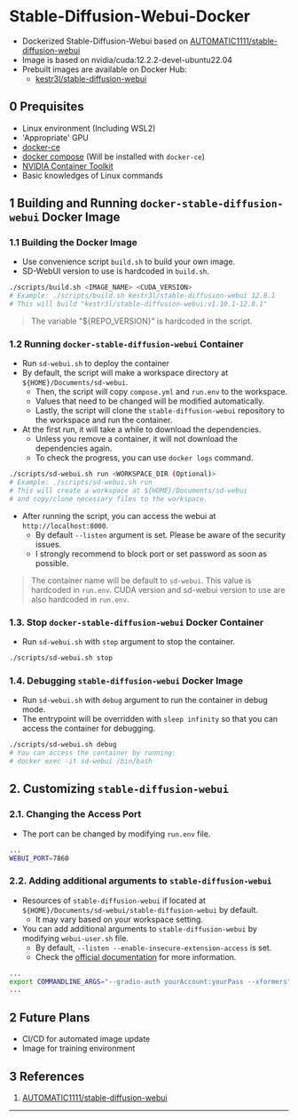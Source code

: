# Stable-Diffusion-Webui-Docker

- Dockerized Stable-Diffusion-Webui based on [AUTOMATIC1111/stable-diffusion-webui](https://github.com/AUTOMATIC1111/stable-diffusion-webui)
- Image is based on nvidia/cuda:12.2.2-devel-ubuntu22.04 
- Prebuilt images are available on Docker Hub:
  - [kestr3l/stable-diffusion-webui](https://hub.docker.com/r/kestr3l/stable-diffusion-webui)

## 0 Prequisites

- Linux environment (Including WSL2)
- 'Appropriate' GPU
- [docker-ce](https://docs.docker.com/engine/install/ubuntu/#install-using-the-convenience-script)
- [docker compose](https://docs.docker.com/compose/install/) (Will be installed with `docker-ce`)
- [NVIDIA Container Toolkit](https://docs.nvidia.com/datacenter/cloud-native/container-toolkit/install-guide.html)
- Basic knowledges of Linux commands

## 1 Building and Running `docker-stable-diffusion-webui` Docker Image

### 1.1 Building the Docker Image

- Use convenience script `build.sh` to build your own image.
- SD-WebUI version to use is hardcoded in `build.sh`.

```bash
./scripts/build.sh <IMAGE_NAME> <CUDA_VERSION>
# Example: ./scripts/build.sh kestr3l/stable-diffusion-webui 12.8.1
# This will build "kestr3l/stable-diffusion-webui:v1.10.1-12.8.1"
```

> The variable "${REPO_VERSION}" is hardcoded in the script.

### 1.2 Running `docker-stable-diffusion-webui` Container

- Run `sd-webui.sh` to deploy the container
- By default, the script will make a workspace directory at `${HOME}/Documents/sd-webui`.
  - Then, the script will copy `compose.yml` and `run.env` to the workspace.
  - Values that need to be changed will be modified automatically.
  - Lastly, the script will clone the `stable-diffusion-webui` repository to the workspace and run the container.
- At the first run, it will take a while to download the dependencies.
  - Unless you remove a container, it will not download the dependencies again.
  - To check the progress, you can use `docker logs` command.

```bash
./scripts/sd-webui.sh run <WORKSPACE_DIR (Optional)>
# Example: ./scripts/sd-webui.sh run
# This will create a workspace at ${HOME}/Documents/sd-webui
# and copy/clone necessary files to the workspace.
```

- After running the script, you can access the webui at `http://localhost:8000`.
  - By default `--listen` argument is set. Please be aware of the security issues.
  - I strongly recommend to block port or set password as soon as possible.

> The container name will be default to `sd-webui`. This value is hardcoded in `run.env`. CUDA version and sd-webui version to use are also hardcoded in `run.env`.

### 1.3. Stop `docker-stable-diffusion-webui` Docker Container

- Run `sd-webui.sh` with `stop` argument to stop the container.

```bash
./scripts/sd-webui.sh stop
```

### 1.4. Debugging `stable-diffusion-webui` Docker Image

- Run `sd-webui.sh` with `debug` argument to run the container in debug mode.
- The entrypoint will be overridden with `sleep infinity` so that you can access the container for debugging.

```bash
./scripts/sd-webui.sh debug
# You can access the container by running:
# docker exec -it sd-webui /bin/bash
```

## 2. Customizing `stable-diffusion-webui`

### 2.1. Changing the Access Port

- The port can be changed by modifying `run.env` file.

```bash
...
WEBUI_PORT=7860
```

### 2.2. Adding additional arguments to `stable-diffusion-webui`

- Resources of `stable-diffusion-webui` if located at `${HOME}/Documents/sd-webui/stable-diffusion-webui` by default.
  - It may vary based on your workspace setting.
- You can add additional arguments to `stable-diffusion-webui` by modifying `webui-user.sh` file.
  - By default, `--listen --enable-insecure-extension-access` is set.
  - Check the [official documentation](https://github.com/AUTOMATIC1111/stable-diffusion-webui/wiki/Command-Line-Arguments-and-Settings) for more information.

```bash
...
export COMMANDLINE_ARGS="--gradio-auth yourAccount:yourPass --xformers"
...
```

## 2 Future Plans

- CI/CD for automated image update
- Image for training environment

## 3 References

1. [AUTOMATIC1111/stable-diffusion-webui](https://github.com/AUTOMATIC1111/stable-diffusion-webui)

---
